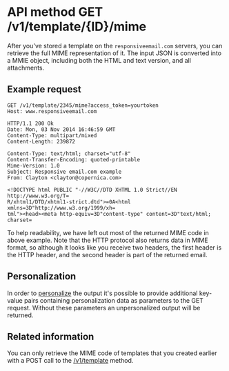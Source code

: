 # API method GET /v1/template/{ID}/mime

After you've stored a template on the `responsiveemail.com` servers, you
can retrieve the full MIME representation of it. The input JSON is converted
into a MMIE object, including both the HTML and text version, and all
attachments.

## Example request

```http
GET /v1/template/2345/mime?access_token=yourtoken
Host: www.responsiveemail.com

HTTP/1.1 200 Ok
Date: Mon, 03 Nov 2014 16:46:59 GMT
Content-Type: multipart/mixed
Content-Length: 239872

Content-Type: text/html; charset="utf-8"
Content-Transfer-Encoding: quoted-printable
Mime-Version: 1.0
Subject: Responsive email.com example
From: Clayton <clayton@copernica.com>

<!DOCTYPE html PUBLIC "-//W3C//DTD XHTML 1.0 Strict//EN http://www.w3.org/T=
R/xhtml1/DTD/xhtml1-strict.dtd">=0A<html xmlns=3D"http://www.w3.org/1999/xh=
tml"><head><meta http-equiv=3D"content-type" content=3D"text/html; charset=
```


To help readability, we have left out most of the returned MIME code in
above example. Note that the HTTP protocol also returns data
in MIME format, so although it looks like you receive two headers, the
first header is the HTTP header, and the second header is part of the returned email.

## Personalization

In order to [personalize](personalization) the output it's possible to
provide additional key-value pairs containing personalization data as parameters
to the GET request. Without these parameters an unpersonalized output will be returned.

## Related information

You can only retrieve the MIME code of templates that you created earlier with 
a POST call to the [/v1/template](api/post-template) method.
